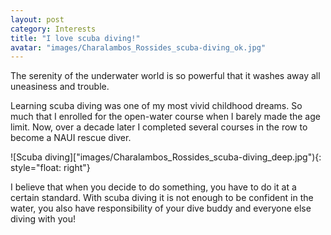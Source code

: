 ```yaml
---
layout: post
category: Interests
title: "I love scuba diving!"
avatar: "images/Charalambos_Rossides_scuba-diving_ok.jpg"
---
```


The serenity of the underwater world is so powerful that it washes away all uneasiness and trouble.

Learning scuba diving was one of my most vivid childhood dreams. So much that I enrolled for the open-water course when I barely made the age limit. Now, over a decade later I completed several courses in the row to become a NAUI rescue diver.

![Scuba diving]["images/Charalambos_Rossides_scuba-diving_deep.jpg"){: style="float: right"}

I believe that when you decide to do something, you have to do it at a certain standard. With scuba diving it is not enough to be confident in the water, you also have responsibility of your dive buddy and everyone else diving with you!
